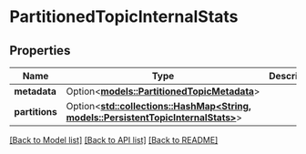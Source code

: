 # PartitionedTopicInternalStats

## Properties

Name | Type | Description | Notes
------------ | ------------- | ------------- | -------------
**metadata** | Option<[**models::PartitionedTopicMetadata**](PartitionedTopicMetadata.md)> |  | [optional]
**partitions** | Option<[**std::collections::HashMap<String, models::PersistentTopicInternalStats>**](PersistentTopicInternalStats.md)> |  | [optional]

[[Back to Model list]](../README.md#documentation-for-models) [[Back to API list]](../README.md#documentation-for-api-endpoints) [[Back to README]](../README.md)


